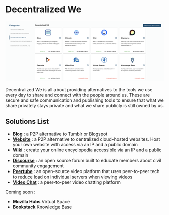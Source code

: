 # Decentralized We

![](img/evdc_mktplace_we.png)

Decentralized We is all about providing alternatives to the tools we use every day to share and connect with the people around us. These are secure and safe communication and publishing tools to ensure that what we share privately stays private and what we share publicly is still owned by us. 

## Solutions List

- [__Blog__](evdc_blog) : a P2P alternative to Tumblr or Blogspot
- [__Website__](evdc_website) : a P2P alternative to centralized cloud-hosted websites. Host your own website with access via an IP and a public domain
- [__Wiki__](evdc_wiki) : create your online encyclopedia accessible via an IP and a public domain
- [__Discourse__](evdc_discourse) : an open source forum built to educate members about civil community engagement
- [__Peertube__](evdc_peertube) : an open-source video platform that uses peer-to-peer tech to reduce load on individual servers when viewing videos
- [__Video Chat__](evdc_videochat) : a peer-to-peer video chatting platform 

Coming soon :
- __Mozilla Hubs__ Virtual Space 
- __Bookstack__ Knowledge Base
